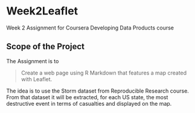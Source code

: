 # Week2Leaflet
Week 2 Assignment for Coursera Developing Data Products course


## Scope of the Project

The Assignment is to

> Create a web page using R Markdown that features a map created with Leaflet.

The idea is to use the Storm dataset from Reproducible Research course. From that dataset it will be extracted, for each US state, the most destructive event in terms of casualties and displayed on the map.
